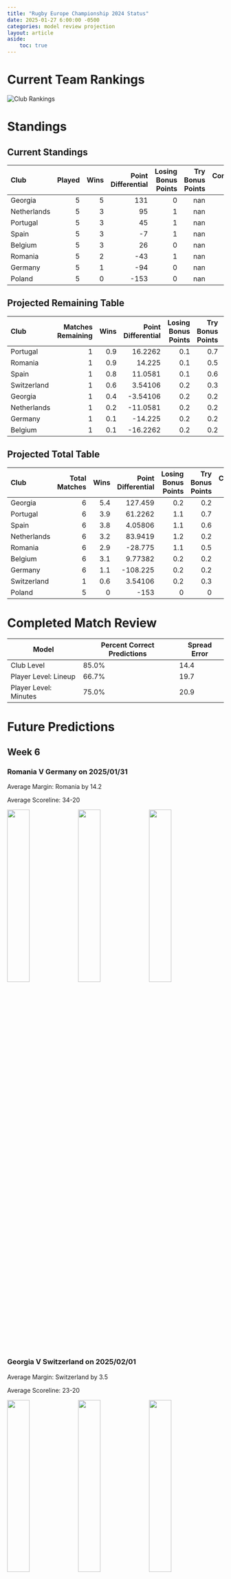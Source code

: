```yaml
---  
title: "Rugby Europe Championship 2024 Status"  
date: 2025-01-27 6:00:00 -0500  
categories: model review projection  
layout: article  
aside:  
    toc: true  
---
```

# Current Team Rankings


![Club Rankings](plots/rankings_Rugby-Europe-Championship-2024.png)
# Standings

## Current Standings


| Club        |   Played |   Wins |   Point Differential |   Losing Bonus Points |   Try Bonus Points |   Competition Points |
|:------------|---------:|-------:|---------------------:|----------------------:|-------------------:|---------------------:|
| Georgia     |        5 |      5 |                  131 |                     0 |                nan |                   20 |
| Netherlands |        5 |      3 |                   95 |                     1 |                nan |                   13 |
| Portugal    |        5 |      3 |                   45 |                     1 |                nan |                   13 |
| Spain       |        5 |      3 |                   -7 |                     1 |                nan |                   13 |
| Belgium     |        5 |      3 |                   26 |                     0 |                nan |                   12 |
| Romania     |        5 |      2 |                  -43 |                     1 |                nan |                    9 |
| Germany     |        5 |      1 |                  -94 |                     0 |                nan |                    4 |
| Poland      |        5 |      0 |                 -153 |                     0 |                nan |                    0 |



## Projected Remaining Table


| Club        |   Matches Remaining |   Wins |   Point Differential |   Losing Bonus Points |   Try Bonus Points |   Competition Points |
|:------------|--------------------:|-------:|---------------------:|----------------------:|-------------------:|---------------------:|
| Portugal    |                   1 |    0.9 |             16.2262  |                   0.1 |                0.7 |                  4.4 |
| Romania     |                   1 |    0.9 |             14.225   |                   0.1 |                0.5 |                  4.1 |
| Spain       |                   1 |    0.8 |             11.0581  |                   0.1 |                0.6 |                  4   |
| Switzerland |                   1 |    0.6 |              3.54106 |                   0.2 |                0.3 |                  3   |
| Georgia     |                   1 |    0.4 |             -3.54106 |                   0.2 |                0.2 |                  1.9 |
| Netherlands |                   1 |    0.2 |            -11.0581  |                   0.2 |                0.2 |                  1.1 |
| Germany     |                   1 |    0.1 |            -14.225   |                   0.2 |                0.2 |                  0.8 |
| Belgium     |                   1 |    0.1 |            -16.2262  |                   0.2 |                0.2 |                  0.7 |



## Projected Total Table


| Club        |   Total Matches |   Wins |   Point Differential |   Losing Bonus Points |   Try Bonus Points |   Competition Points |
|:------------|----------------:|-------:|---------------------:|----------------------:|-------------------:|---------------------:|
| Georgia     |               6 |    5.4 |            127.459   |                   0.2 |                0.2 |                 21.9 |
| Portugal    |               6 |    3.9 |             61.2262  |                   1.1 |                0.7 |                 17.4 |
| Spain       |               6 |    3.8 |              4.05806 |                   1.1 |                0.6 |                 17   |
| Netherlands |               6 |    3.2 |             83.9419  |                   1.2 |                0.2 |                 14.1 |
| Romania     |               6 |    2.9 |            -28.775   |                   1.1 |                0.5 |                 13.1 |
| Belgium     |               6 |    3.1 |              9.77382 |                   0.2 |                0.2 |                 12.7 |
| Germany     |               6 |    1.1 |           -108.225   |                   0.2 |                0.2 |                  4.8 |
| Switzerland |               1 |    0.6 |              3.54106 |                   0.2 |                0.3 |                  3   |
| Poland      |               5 |    0   |           -153       |                   0   |                0   |                  0   |



# Completed Match Review


| Model | Percent Correct Predictions | Spread Error |
| ------ | ------ | ------ |
| Club Level | 85.0% | 14.4 |
| Player Level: Lineup | 66.7% | 19.7 |
| Player Level: Minutes | 75.0% | 20.9 |


# Future Predictions

## Week 6

### Romania V Germany on 2025/01/31


Average Margin: Romania by 14.2

Average Scoreline: 34-20

<p float="left">
<img src="plots/performances_2025-01-31-Romania_V_Germany.png" width="32%" />
<img src="plots/resultbar_2025-01-31-Romania_V_Germany.png" width="32%" />
<img src="plots/spreads_2025-01-31-Romania_V_Germany.png" width="32%" />
</p>

### Georgia V Switzerland on 2025/02/01


Average Margin: Switzerland by 3.5

Average Scoreline: 23-20

<p float="left">
<img src="plots/performances_2025-02-01-Georgia_V_Switzerland.png" width="32%" />
<img src="plots/resultbar_2025-02-01-Georgia_V_Switzerland.png" width="32%" />
<img src="plots/spreads_2025-02-01-Georgia_V_Switzerland.png" width="32%" />
</p>

### Portugal V Belgium on 2025/02/01


Average Margin: Portugal by 16.2

Average Scoreline: 36-19

<p float="left">
<img src="plots/performances_2025-02-01-Portugal_V_Belgium.png" width="32%" />
<img src="plots/resultbar_2025-02-01-Portugal_V_Belgium.png" width="32%" />
<img src="plots/spreads_2025-02-01-Portugal_V_Belgium.png" width="32%" />
</p>

### Spain V Netherlands on 2025/02/02


Average Margin: Spain by 11.1

Average Scoreline: 34-22

<p float="left">
<img src="plots/performances_2025-02-02-Spain_V_Netherlands.png" width="32%" />
<img src="plots/resultbar_2025-02-02-Spain_V_Netherlands.png" width="32%" />
<img src="plots/spreads_2025-02-02-Spain_V_Netherlands.png" width="32%" />
</p>
